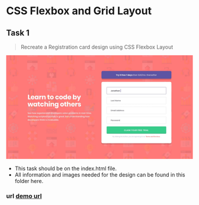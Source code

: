 # CSS Flexbox and Grid Layout

## Task 1

> Recreate a Registration card design using CSS Flexbox Layout

![Alt text](/design/desktop-design.jpg)

* This task should be on the index.html file.
* All information and images needed for the design can be found in this folder here.

### url [demo url](https://responsive.github.io/index.html)
